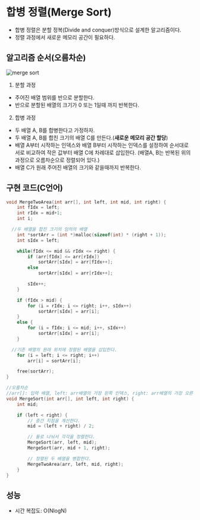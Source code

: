 # 합병 정렬(Merge Sort)
- 합병 정렬은 분할 정복(Divide and conquer)방식으로 설계한 알고리즘이다.
- 정렬 과정에서 새로운 메모리 공간이 필요하다.

## 알고리즘 순서(오름차순)

![merge sort](https://user-images.githubusercontent.com/34755287/46913141-cb869500-cfc2-11e8-8feb-6196020ea3e4.gif)

1. 분할 과정
  - 주어진 배열 범위를 반으로 분할한다.
  - 반으로 분할된 배열의 크기가 0 또는 1일때 까지 반복한다.

2. 합병 과정
  - 두 배열 A, B를 합병한다고 가정하자.
  - 두 배열 A, B를 합친 크기의 배열 C를 만든다.(**새로운 메모리 공간 할당**)
  - 배열 A부터 시작하는 인덱스와 배열 B부터 시작하는 인덱스를 설정하여 순서대로 서로 비교하여 작은 값부터 배열 C에 차례대로 삽입한다. (배열A, B는 반복된 위의 과정으로 오름차순으로 정렬되어 있다.)
  - 배열 C가 원래 주어진 배열의 크기와 같을때까지 반복한다.


## 구현 코드(C언어)

```cpp
void MergeTwoArea(int arr[], int left, int mid, int right) {
	int fIdx = left;
	int rIdx = mid+1;
	int i;

  //두 배열을 합친 크기의 임의의 배열
	int *sortArr = (int *)malloc(sizeof(int) * (right + 1));
	int sIdx = left;

	while(fIdx <= mid && rIdx <= right) {
		if (arr[fIdx] <= arr[rIdx])
			sortArr[sIdx] = arr[fIdx++];
		else
			sortArr[sIdx] = arr[rIdx++];

		sIdx++;
	}

	if (fIdx > mid) {
		for (i = rIdx; i <= right; i++, sIdx++)
			sortArr[sIdx] = arr[i];
	}
	else {
		for (i = fIdx; i <= mid; i++, sIdx++)
			sortArr[sIdx] = arr[i];
	}

  //기존 배열의 원래 위치에 정렬된 배열을 삽입한다.
	for (i = left; i <= right; i++)
		arr[i] = sortArr[i];

	free(sortArr);
}

//오름차순
//arr[]: 입력 배열, left: arr배열의 가장 왼쪽 인덱스, right: arr배열의 가장 오른쪽 인덱스
void MergeSort(int arr[], int left, int right) {
	int mid;

	if (left < right) {
		// 중간 지점을 계산한다.
		mid = (left + right) / 2;

		// 둘로 나눠서 각각을 정렬한다.
		MergeSort(arr, left, mid);
		MergeSort(arr, mid + 1, right);

		// 정렬된 두 배열을 병합한다.
		MergeTwoArea(arr, left, mid, right);
	}
}
```

## 성능
- 시간 복잡도: O(NlogN)
